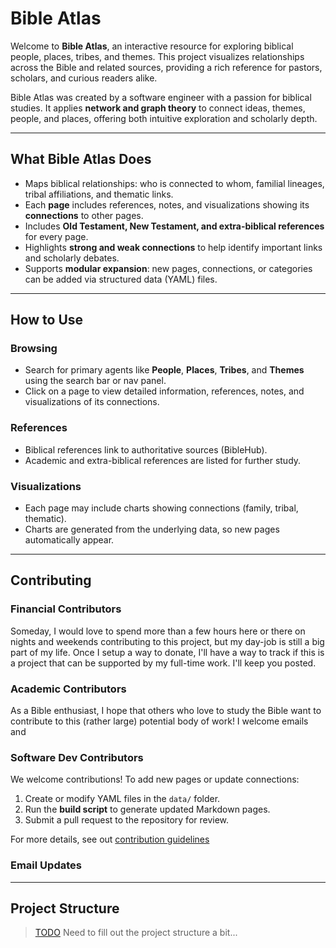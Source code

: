 # Bible Atlas

Welcome to **Bible Atlas**, an interactive resource for exploring biblical people, places, tribes, and themes. This project visualizes relationships across the Bible and related sources, providing a rich reference for pastors, scholars, and curious readers alike.

Bible Atlas was created by a software engineer with a passion for biblical studies. It applies **network and graph theory** to connect ideas, themes, people, and places, offering both intuitive exploration and scholarly depth.

---

## What Bible Atlas Does

- Maps biblical relationships: who is connected to whom, familial lineages, tribal affiliations, and thematic links.  
- Each **page** includes references, notes, and visualizations showing its **connections** to other pages.  
- Includes **Old Testament, New Testament, and extra-biblical references** for every page.  
- Highlights **strong and weak connections** to help identify important links and scholarly debates.  
- Supports **modular expansion**: new pages, connections, or categories can be added via structured data (YAML) files.

---

## How to Use

### Browsing
- Search for primary agents like **People**, **Places**, **Tribes**, and **Themes** using the search bar or nav panel.
- Click on a page to view detailed information, references, notes, and visualizations of its connections.

### References
- Biblical references link to authoritative sources (BibleHub).
- Academic and extra-biblical references are listed for further study.

### Visualizations
- Each page may include charts showing connections (family, tribal, thematic).  
- Charts are generated from the underlying data, so new pages automatically appear.

---

## Contributing

### Financial Contributors

Someday, I would love to spend more than a few hours here or there on nights and weekends contributing to this project, but my day-job is still a big part of my life. Once I setup a way to donate, I'll have a way to track if this is a project that can be supported by my full-time work. I'll keep you posted.

### Academic Contributors
As a Bible enthusiast, I hope that others who love to study the Bible want to contribute to this (rather large) potential body of work! I welcome emails and 

### Software Dev Contributors

We welcome contributions! To add new pages or update connections:  

1. Create or modify YAML files in the `data/` folder.  
2. Run the **build script** to generate updated Markdown pages.  
3. Submit a pull request to the repository for review.

For more details, see out [contribution guidelines](devs/contributing.md)

### Email Updates
<script src="https://js-na2.hsforms.net/forms/embed/243805031.js" defer></script>
<div class="hs-form-frame" data-region="na2" data-form-id="1dae0866-beca-4bf7-a76d-83825456fa3b" data-portal-id="243805031"></div>

---

## Project Structure

> [TODO]()
> Need to fill out the project structure a bit...
